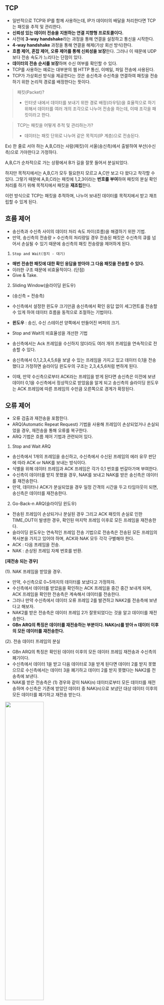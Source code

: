 ## TCP

- 일반적으로 TCP와 IP를 함께 사용하는데, IP가 데이터의 배달을 처리한다면 TCP는 패킷을 추적 및 관리한다.
- **신뢰성 있는 데이터 전송을 지원하는 연결 지향형 프로토콜이다.**
- 사전에 **3-way handshake**라는 과정을 통해 연결을 설정하고 통신을 시작한다.
- **4-way handshake** 과정을 통해 연결을 해제(가상 회선 방식)한다.
- **흐름 제어, 혼잡 제어, 오류 제어를 통해 신뢰성을 보장**한다. 그러나 이 때문에 UDP보다 전송 속도가 느리다는 단점이 있다.
- **데이터의 전송 순서를 보장**하며 수신 여부를 확인할 수 있다.
- TCP를 사용하는 예로는 대부분의 웹 HTTP 통신, 이메일, 파일 전송에 사용된다.
- TCP가 가상회선 방식을 제공한다는 것은 송신측과 수신측을 연결하여 패킷을 전송하기 위한 논리적 경로를 배정한다는 뜻이다.



> 패킷(Packet)?
>
> - 인터넷 내에서 데이터를 보내기 위한 경로 배정(라우팅)을 효율적으로 하기 위해서 데이터를 여러 개의 조각으로 나누어 전송을 하는데, 이때 조각을 패킷이라고 한다.



> TCP는 패킷을 어떻게 추적 및 관리하는가?
>
> - 데이터는 패킷 단위로 나누어 같은 목적지(IP 계층)으로 전송된다.



Ex) 한 줄로 서야 하는 A,B,C라는 사람(패킷)이 서울(송신측)에서 출발하여 부산(수신측)으로 가야한다고 가정하다. 

A,B,C가 순차적으로 가는 상황에서 B가 길을 잘못 들어서 분실되었다.

하지만 목적지에서는 A,B,C가 모두 필요한지 모르고 A,C만 보고 다 왔다고 착각할 수 있다. 그렇기 때문에 A,B,C라는 패킷에 1,2,3이라는 **번호를 부여**하여 패킷의 분실 확인 처리를 하기 위해 목적지에서 패킷을 **재조립**한다. 

이런 방식으로 TCP는 패킷을 추적하며, 나누어 보내진 데이터를 목적지에서 받고 재조립할 수 있게 된다.



## 흐름 제어

- 송신측과 수신측 사이의 데이터 처리 속도 차이(흐름)을 해결하기 위한 기법.
- 만약, 송신측의 전송량 > 수신측의 처리량일 경우 전송된 패킷은 수신측의 큐를 넘어서 손실될 수 있기 때문에 송신측의 패킷 전송량을 제어하게 된다.



1. `Stop and Wait(정지 - 대기)`

- **매번 전송한 패킷에 대한 확인 응답을 받아야 그 다음 패킷을 전송할 수 있다.**
- 이러한 구조 때문에 비효율적이다. (단점)
- Give & Take.

2. Sliding Window(슬라이딩 윈도우)

- (송신측 = 전송측)

- 수신측에서 설정한 윈도우 크기만큼 송신측에서 확인 응답 없이 세그먼트를 전송할 수 있게 하여 데이터 흐름을 동적으로 조절하는 기법이다.
- **윈도우** : 송신, 수신 스테이션 양쪽에서 만들어진 버퍼의 크기.
- Stop and Wait의 비효율성을 개선한 기법
- 송신측에서는 Ack 프레임을 수신하지 않더라도 여러 개의 프레임을 연속적으로 전송할 수 있다. 
- 송신측에서 0,1,2,3,4,5,6을 보낼 수 있는 프레임을 가지고 있고 데이터 0,1을 전송했다고 가정하면 슬라이딩 윈도우의 구조는 2,3,4,5,6처럼 변하게 된다.
- 이때, 만약 수신측으로부터 ACK라는 프레임을 받게 된다면 송신측은 이전에 보낸 데이터 0,1을 수신측에서 정상적으로 받았음을 알게 되고 송신측의 슬라이딩 윈도우는 ACK 프레임에 따른 프레임의 수만큼 오른쪽으로 경계가 확장된다.



## 오류 제어

- 오류 검출과 재전송을 포함한다.
- ARQ(Automatic Repeat Request) 기법을 사용해 프레임이 손상되었거나 손실되었을 경우, 재전송을 통해 오류를 복구한다.
- ARQ 기법은 흐름 제어 기법과 관련되어 있다.



1. Stop and Wait ARQ

- 송신측에서 1개의 프레임을 송신하고, 수신측에서 수신된 프레임의 에러 유무 판단에 따라 ACK or NAK를 보내는 방식이다.
- 식별을 위해 데이터 프레임과 ACK 프레임은 각가 0,1 번호를 번갈아가며 부여한다.
- 수신측이 데이터를 받지 못했을 경우, NAK를 보내고 NAK를 받은 송신측은 데이터를 재전송한다.
- 만약, 데이터나 ACK가 분실되었을 경우 일정 간격의 시간을 두고 타임아웃이 되면, 송신측은 데이터를 재전송한다.



2. Go-Back-n ARQ(슬라이딩 윈도우)

- 전송된 프레임이 손상되거나 분실된 경우 그리고 ACK 패킷의 손실로 인한 TIME_OUT이 발생한 경우, 확인된 마지막 프레임 이후로 모든 프레임을 재전송한다.
- 슬라이딩 윈도우는 연속적인 프레임 전송 기법으로 전송측은 전송된 모든 프레임의 복사본을 가지고 있어야 하며, ACK와 NAK 모두 각각 구별해야 한다.
- ACK : 다음 프레임을 전송.
- NAK : 손상된 프레임 자체 번호를 반환.



**[재전송 되는 경우]**

(1). NAK 프레임을 받았을 경우.

- 만약, 수신측으로 0~5까지의 데이터를 보냈다고 가정하자.
- 수신측에서 데이터를 받았음을 확인하는 ACK 프레임을 중간 중간 보내게 되며, ACK 프레임을 확인한 전송측은 계속해서 데이터를 전송한다.
- 그러나 만약 수신측에서 데이터 오류 프레임 2를 발견하고 NAK2를 전송측에 보낸다고 해보자.
- NAK2를 받은 전송측은 데이터 프레임 2가 잘못되었다는 것을 알고 데이터를 재전송한다.
- **GBn ARQ의 특징은 데이터를 재전송하는 부분이다. NAK(n)를 받아 n 데이터 이후의 모든 데이터를 재전송한다.**



(2). 전송 데이터 프레임의 분실

- GBn ARQ의 특징은 확인된 데이터 이후의 모든 데이터 프레임 재전송과 수신측의 폐기이다.
- 수신측에서 데이터 1을 받고 다음 데이터로 3을 받게 된다면 데이터 2를 받지 못했으므로 수신측에서는 데이터 3을 폐기하고 데이터 2를 받지 못했다는 NAK2를 전송측에 보낸다.
- NAK를 받은 전송측은 (1) 경우와 같이 NAK(n) 데이터로부터 모든 데이터를 재전송하며 수신측은 기존에 받았던 데이터 중 NAK(n)으로 보냈던 대상 데이터 이후의 모든 데이터를 폐기하고 재전송 받는다.

<img src="https://user-images.githubusercontent.com/33534771/75339152-507e0000-58d3-11ea-876e-e29653f9f99e.png" width="50%"/>



(3). 지정된 타임 아웃 내의 ACK 프레임 분실(Lost ACK)

- 전송측은 분실된 ACK를 다루기 위해 타이머를 가지고 있다.
- 전송측에서는 이 타이머의 타임 아웃 동안 수신측으로부터 ACK 데이터를 받지 못했을 경우, 마지막 ACK된 데이터부터 재전송한다. 

<img src="https://user-images.githubusercontent.com/33534771/75339203-6ab7de00-58d3-11ea-973d-a4db4abf52a5.png" width="50%"/>


- 전송측은 NAK ㅍ프레임을 받았을 경우, NAK 프레임 번호부터 데이터를 재전송한다.
- 수신측은 원하는 프레임이 아닐 경우, 데이터를 모두 폐기 처리한다.
- 타임아웃(ACK 분실)의 경우, 마지막 ACK된 데이터부터 재전송한다.



3. SR(Selective-Reject) ARQ

- GBn ARQ의 확인된 마지막 프레임 이후의 모든 프레임을 재전송하는 단점을 보완한 기법이다.
- SR ARQ는 손상된, 손실된 프레임만 재전송한다.
- 그렇기 때문에 별도의 데이터 재정렬을 수행해야 하며, 별도의 버퍼를 필요로 한다.
- 수신측에 버퍼를 두어 받은 데이터의 정렬이 필요하다.

<img src="https://user-images.githubusercontent.com/33534771/75339302-963ac880-58d3-11ea-9a7f-fe6e4a7a6f38.png" width="50%"/>


## 혼잡 제어

- 송신측의 데이터 전달과 네트워크의 데이터 처리 속도를 해결하기 위한 기법이다.
- 한 라우터에게 데이터가 몰려 모든 데이터를 처리할 수 없는 경우, 호스트들은 재전송을 하게 되고 결국 혼잡만 가중시켜 오버플로우나 데이터 손실이 발생한다.
- 이러한 **네트워크의 혼잡을 피하기 위해 송신측에서 보내는 데이터의 전송 속도를 제어**하는 것이 혼잡 제어의 개념이다.



1. `AIMD(Additive Increase Multicative Decrease)`

- 합 증가 / 곱 감소 알고리즘이라고 한다.
- 처음에 패킷 하나를 보내는 것으로 시작하여 전송한 패킷이 문제 없이 도착한다면 Window Size를 1씩 증가시키며 전송하는 방법이다. 만약, 패킷 전송을 실패하거나 TIME_OUT이 발생하면 Window Size를 절반으로 감소시킨다.
- 이 방식은 공평하다.
  - 여러 호스트가 한 네트워크를 공유하고 있으면 나중에 진입하는 쪽이 처음에는 불리하지만, 시간이 흐르면 평형 상태로 수렴하게 되는 특징이 있다.
- 문제점은 초기 네트워크의 높은 대역폭을 사용하지 못하고 네트워크가 혼잡해지는 상황을 미리 감지하지 못하여 혼잡해지고 나서야 대역폭을 줄이는 방식이다.



2. `Slow Start`

- AIMD가 네트워크의 수용량 주변에서는 효율적으로 동작하지만, 처음에 전송 속도를 올리는 데 시간이 너무 길다는 단점이 있다.
- Slow Start는 AIMD와 마찬가지로 패킷을 하나씩 보내는 것부터 시작한다. 이 방식은 패킷이 문제 없이 도착하면 각각의 ACK 패킷마다 Window Size를 1씩 늘린다. 즉, 한 주기가 지나면 Window Size는 2배가 된다.
- 따라서 그래프의 모양은 지수 함수 꼴이 된다.
- 혼잡 현상이 발생하면 Window Size를 1로 떨어뜨린다.
- 처음에는 네트워크의 수용량을 예측할 수 있는 정보가 없지만 한번 혼잡 현상이 발생하고 나면 네트워크의 수용량을 어느정도 예상할 수 있으므로 혼잡 현상이 발생하였던 Window Size의 절반까지는 이전처럼 지수 함수 꼴로 Window Size를 증가시키고 그 이후부터는 완만하게 1씩 증가시키는 방식이다.

<img src="https://user-images.githubusercontent.com/33534771/75339337-a6eb3e80-58d3-11ea-8ff1-b99bcc992fca.png" width="50%"/>


- 미리 정해진 임계값(threshold)에 도달할 때까지 윈도우의 크기를 2배씩 증가시킨다.
- Slow Start라는 이름을 사용하지만, 매 전송마다 2배씩 증가하기 때문에 전송되어지는 데이터의 크기는 지수함수적으로 증가한다.
- 전송되는 데이터의 크기가 임계 값에 도달하면 혼잡 회피 단계로 넘어간다.

<img src="https://user-images.githubusercontent.com/33534771/75339370-bb2f3b80-58d3-11ea-9211-af3ca1e5960b.png" width="50%"/>

**[혼잡 회피(Congestion Avoidance)]**

- 윈도우의 크기가 임계 값에 도달한 이후에는 데이터의 손실이 발생할 확률이 높아진다. 
- 따라서 이를 회피하기 위해 **윈도우 크기를 선형적으로 1씩 증가시키는 방법**이다.
- 수신측으로부터 일정 시간 동안까지 ACK를 수신하지 못하는 경우.
  - 타임 아웃의 발생 : 네트워크 혼잡이 발생했다고 인식.
  - 혼잡 상태로 인식된 경우
    - 윈도우의 크기를 즉, 세그먼트의 수를 1로 감소시킨다.
    - 동시에 임계값을 패킷 손실이 발생했을 때의 윈도우 크기의 절반으로 줄인다.



**[빠른 회복(Fast Recovery)]**

- 혼잡한 상태가 되면 Window Size를 1로 줄이지 않고 절반으로 줄이고 선형 증가시키는 방법이다.
- 빠른 회복 정책까지 적용하면 혼잡 상황을 한번 겪고 나서부터는 순수한 AIMD 방식으로 동작하게 된다.



**[빠른 재전송(Fast Retransmit)]**

- 수신측에서 패킷을 받을 때 먼저 도착해야 할 패킷이 도착하지 않고 다음 패킷이 도착한 경우에도 ACK 패킷을 보낸다. 단, 순서대로 잘 도착한 마지막 패킷의 다음 패킷의 순번을 ACK 패킷에 실어서 보낸다. 따라서 중간에 패킷 하나가 손실되면 송신측에서는 순번이 중복된 ACK 패킷을 받게 된다. 이것을 감지하면 문제가 되는 순번의 패킷을 재전송할 수 있다.
- 빠른 재전송은 중복된 순번의 패킷을 3개(3 ACK) 받으면 재전송한다. 그리고 이러한 현상이 일어나는 것은 약간의 혼잡이 발생한 것으로 간주하여 Window Size를 절반으로 줄인다.

